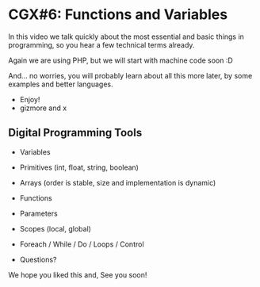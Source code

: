# CGX#6: Functions and Variables

In this video we talk quickly about the most 
essential and basic things in programming,
so you hear a few technical terms already.

Again we are using PHP, but we will start with machine code soon :D

And... no worries, you will probably learn about all this more later, by some examples and better languages.

 - Enjoy!
 - gizmore and x


## Digital Programming Tools

 - Variables
 - Primitives (int, float, string, boolean)
 - Arrays (order is stable, size and implementation is dynamic)
 - Functions
 - Parameters
 - Scopes (local, global)
 - Foreach / While / Do / Loops / Control
 
 - Questions?
 
 
We hope you liked this and,
See you soon!
 